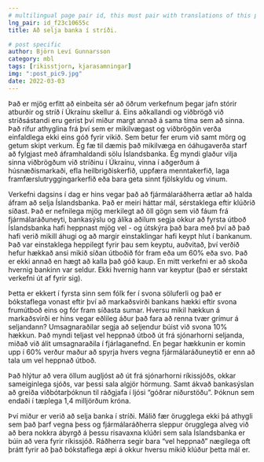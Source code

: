 ```yaml
---
# multilingual page pair id, this must pair with translations of this page. (This name must be unique)
lng_pair: id_f23c10655c
title: Að selja banka í stríði.

# post specific
author: Björn Leví Gunnarsson
category: mbl
tags: [rikisstjorn, kjarasamningar]
img: ":post_pic9.jpg"
date: 2022-03-03
---
```


Það er mjög erfitt að einbeita sér að öðrum verkefnum þegar jafn stórir atburðir og stríð í Úkraínu skellur á. Eins aðkallandi og viðbrögð við stríðsástandi eru gerist því miður margt annað á sama tíma sem að sinna. Það rífur athyglina frá því sem er mikilvægast og viðbrögðin verða einfaldlega ekki eins góð fyrir vikið. Sem betur fer erum við samt mörg og getum skipt verkum. Ég fæ til dæmis það mikilvæga en óáhugaverða starf að fylgjast með áframhaldandi sölu Íslandsbanka. Ég myndi glaður vilja sinna viðbrögðum við stríðinu í Úkraínu, vinna í aðgerðum á húsnæðismarkaði, efla heilbrigðiskerfið, uppfæra menntakerfið, laga framfærslutryggingarkerfið eða bara geta sinnt fjölskyldu og vinum. 

Verkefni dagsins í dag er hins vegar það að fjármálaráðherra ætlar að halda áfram að selja Íslandsbanka. Það er meiri háttar mál, sérstaklega eftir klúðrið síðast. Það er nefnilega mjög merkilegt að öll gögn sem við fáum frá fjármálaráðuneyti, bankasýslu og álíka aðilum segja okkur að fyrsta útboð Íslandsbanka hafi heppnast mjög vel - og útskýra það bara með því að það hafi verið mikill áhugi og að margir einstaklingar hafi keypt hlut í bankanum. Það var einstaklega heppilegt fyrir þau sem keyptu, auðvitað, því verðið hefur hækkað ansi mikið síðan útboðið fór fram eða um 60% eða svo. Það er ekki annað en hægt að kalla það góð kaup. En mitt verkefni er að skoða hvernig bankinn var seldur. Ekki hvernig hann var keyptur (það er sérstakt verkefni út af fyrir sig).

Þetta er ekkert í fyrsta sinn sem fólk fer í svona söluferli og það er bókstaflega vonast eftir því að markaðsvirði bankans hækki eftir svona frumútboð eins og fór fram síðasta sumar. Hversu mikil hækkun á markaðsvirði er hins vegar eðlileg áður það fara að renna tvær grímur á seljandann? Umsagnaraðilar segja að seljendur búist við svona 10% hækkun. Það myndi teljast vel heppnað útboð út frá sjónarhorni seljanda, miðað við álit umsagnaraðila í fjárlaganefnd. En þegar hækkunin er komin upp í 60% verður maður að spyrja hvers vegna fjármálaráðuneytið er enn að tala um vel heppnað útboð. 

Það hlýtur að vera öllum augljóst að út frá sjónarhorni ríkissjóðs, okkar sameiginlega sjóðs, var þessi sala algjör hörmung. Samt ákvað bankasýslan að greiða viðbótarþóknun til ráðgjafa í ljósi “góðrar niðurstöðu”. Þóknun sem endaði í tæplega 1,4 milljörðum króna. 

Því miður er verið að selja banka í stríði. Málið fær örugglega ekki þá athygli sem það þarf vegna þess og fjármálaráðherra sleppur örugglega alveg við að bera nokkra ábyrgð á þessu risavaxna klúðri sem sala Íslandsbanka er búin að vera fyrir ríkissjóð. Ráðherra segir bara “vel heppnað” nægilega oft þrátt fyrir að það bókstaflega æpi á okkur hversu mikið klúður þetta mál er. 
